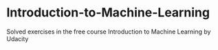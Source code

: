 # Introduction-to-Machine-Learning
Solved exercises in the free course Introduction to Machine Learning by Udacity
